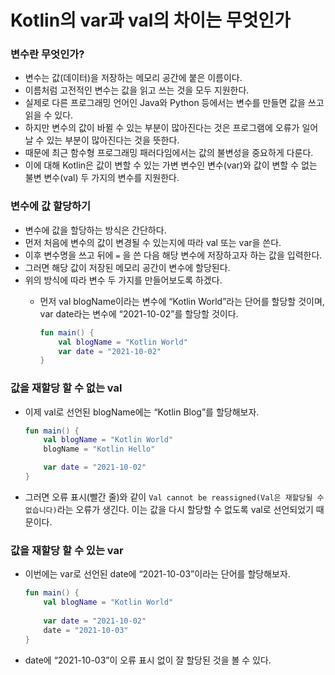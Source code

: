 # Kotlin의 var과 val의 차이는 무엇인가

### 변수란 무엇인가?

- 변수는 값(데이터)을 저장하는 메모리 공간에 붙은 이름이다.
- 이름처럼 고전적인 변수는 값을 읽고 쓰는 것을 모두 지원한다.
- 실제로 다른 프로그래밍 언어인 Java와 Python 등에서는 변수를 만들면 값을 쓰고 읽을 수 있다.
- 하지만 변수의 값이 바뀔 수 있는 부분이 많아진다는 것은 프로그램에 오류가 일어날 수 있는 부분이 많아진다는 것을 뜻한다.
- 때문에 최근 함수형 프로그래밍 패러다임에서는 값의 불변성을 중요하게 다룬다.
- 이에 대해 Kotlin은 값이 변할 수 있는 가변 변수인 변수(var)와 값이 변할 수 없는 불변 변수(val) 두 가지의 변수를 지원한다.

### 변수에 값 할당하기

- 변수에 값을 할당하는 방식은 간단하다.
- 먼저 처음에 변수의 값이 변경될 수 있는지에 따라 val 또는 var을 쓴다.
- 이후 변수명을 쓰고 뒤에 `=` 을 쓴 다음 해당 변수에 저장하고자 하는 값을 입력한다.
- 그러면 해당 값이 저장된 메모리 공간이 변수에 할당된다.
- 위의 방식에 따라 변수 두 가지를 만들어보도록 하겠다.
    - 먼저 val blogName이라는 변수에 “Kotlin World”라는 단어를 할당할 것이며, var date라는 변수에 “2021-10-02”를 할당할 것이다.
        
        ```kotlin
        fun main() {
        	val blogName = "Kotlin World"
        	var date = "2021-10-02"
        }
        ```
        
    

### 값을 재할당 할 수 없는 val

- 이제 val로 선언된 blogName에는 “Kotlin Blog”를 할당해보자.
    
    ```kotlin
    fun main() {
    	val blogName = "Kotlin World"
    	blogName = "Kotlin Hello"
    
    	var date = "2021-10-02"
    }
    ```
    
- 그러면 오류 표시(빨간 줄)와 같이 `Val cannot be reassigned(Val은 재할당될 수 없습니다)`라는 오류가 생긴다. 이는 값을 다시 할당할 수 없도록 val로 선언되었기 때문이다.

### 값을 재할당 할 수 있는 var

- 이번에는 var로 선언된 date에 “2021-10-03”이라는 단어를 할당해보자.
    
    ```kotlin
    fun main() {
    	val blogName = "Kotlin World"
    	
    	var date = "2021-10-02"
    	date = "2021-10-03"
    }
    ```
    
- date에 “2021-10-03”이 오류 표시 없이 잘 할당된 것을 볼 수 있다.